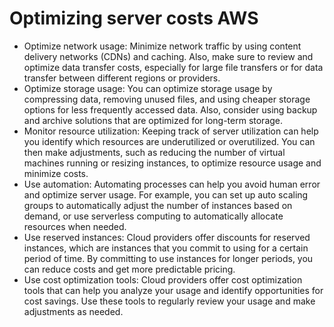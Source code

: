 # Optimizing server costs AWS

* Optimize network usage: Minimize network traffic by using content delivery networks (CDNs) and caching. Also, make sure to review and optimize data transfer costs, especially for large file transfers or for data transfer between different regions or providers.
* Optimize storage usage: You can optimize storage usage by compressing data, removing unused files, and using cheaper storage options for less frequently accessed data. Also, consider using backup and archive solutions that are optimized for long-term storage.
* Monitor resource utilization: Keeping track of server utilization can help you identify which resources are underutilized or overutilized. You can then make adjustments, such as reducing the number of virtual machines running or resizing instances, to optimize resource usage and minimize costs.
* Use automation: Automating processes can help you avoid human error and optimize server usage. For example, you can set up auto scaling groups to automatically adjust the number of instances based on demand, or use serverless computing to automatically allocate resources when needed.
* Use reserved instances: Cloud providers offer discounts for reserved instances, which are instances that you commit to using for a certain period of time. By committing to use instances for longer periods, you can reduce costs and get more predictable pricing.
* Use cost optimization tools: Cloud providers offer cost optimization tools that can help you analyze your usage and identify opportunities for cost savings. Use these tools to regularly review your usage and make adjustments as needed.
